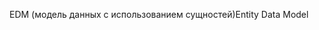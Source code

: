 <span data-ttu-id="2fb56-101">EDM (модель данных с использованием сущностей)</span><span class="sxs-lookup"><span data-stu-id="2fb56-101">Entity Data Model</span></span>